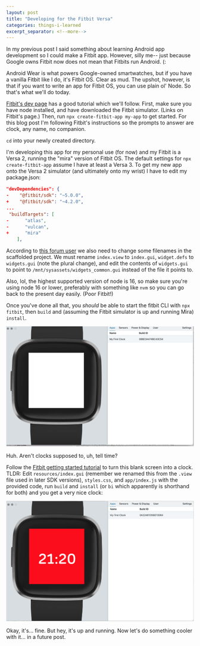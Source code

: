 ```yaml
---
layout: post
title: "Developing for the Fitbit Versa"
categories: things-i-learned
excerpt_separator: <!--more-->
---
```


In my previous post I said something about learning Android app development so I could make a Fitbit app. However, silly me-- just because Google owns Fitbit now does not mean that Fitbits run Android. (:

Android Wear is what powers Google-owned smartwatches, but if you have a vanilla Fitbit like I do, it's Fitbit OS. Clear as mud. The upshot, however, is that if you want to write an app for Fitbit OS, you can use plain ol' Node. So that's what we'll do today.

[Fitbit's dev page](https://dev.fitbit.com/getting-started/) has a good tutorial which we'll follow. First, make sure you have node installed, and have downloaded the Fitbit simulator. (Links on Fitbit's page.) Then, run `npx create-fitbit-app my-app` to get started. For this blog post I'm following Fitbit's instructions so the prompts to answer are clock, any name, no companion.

`cd` into your newly created directory.

I'm developing this app for my personal use (for now) and my Fitbit is a Versa 2, running the "mira" version of Fitbit OS. The default settings for `npx create-fitbit-app` assume I have at least a Versa 3. To get my new app onto the Versa 2 simulator (and ultimately onto my wrist) I have to edit my package.json:

```json
"devDependencies": {
-    "@fitbit/sdk": "~5.0.0",    
+    "@fitbit/sdk": "~4.2.0",
...
 "buildTargets": [
-      "atlas",
-      "vulcan",
+      "mira"
    ],
```

According to [this forum user](https://community.fitbit.com/t5/SDK-Development/Fitbit-Versa-2-development-issue/m-p/5385315/highlight/true#M19325) we also need to change some filenames in the scaffolded project. We must rename `index.view` to `index.gui`, `widget.defs` to `widgets.gui` (note the plural change), and edit the contents of `widgets.gui` to point to `/mnt/sysassets/widgets_common.gui` instead of the file it points to.

Also, lol, the highest supported version of node is 16, so make sure you're using node 16 or lower, preferably with something like `nvm` so you can go back to the present day easily. (Poor Fitbit!)

Once you've done all that, you _should_ be able to start the fitbit CLI with `npx fitbit`, then `build` and (assuming the Fitbit simulator is up and running Mira) `install`.

![Boom.](/assets/fitbit-hello-world.png)

Huh. Aren't clocks supposed to, uh, tell time?

Follow the [Fitbit getting started tutorial](https://dev.fitbit.com/getting-started/) to turn this blank screen into a clock. TLDR: Edit `resources/index.gui` (remember we renamed this from the `.view` file used in later SDK versions), `styles.css`, and `app/index.js` with the provided code, run `build` and `install` (or `bi` which apparently is shorthand for both) and you get a very nice clock:

![picture of a not-actually-very-nice clock face on the fitbit simulator](/assets/fitbit-clock.png)

Okay, it's... fine. But hey, it's up and running. Now let's do something cooler with it... in a future post.

